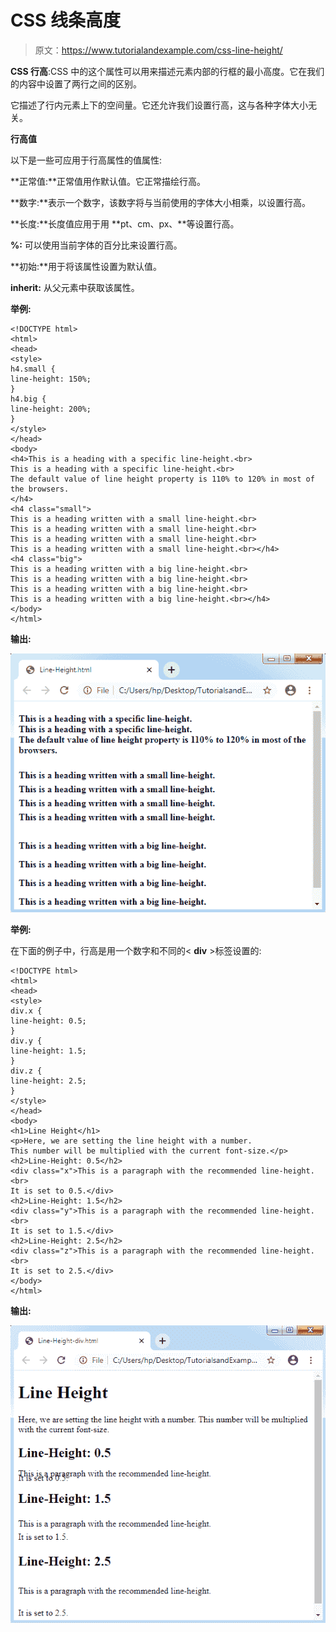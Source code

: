 # CSS 线条高度

> 原文：<https://www.tutorialandexample.com/css-line-height/>

**CSS 行高**:CSS 中的这个属性可以用来描述元素内部的行框的最小高度。它在我们的内容中设置了两行之间的区别。

它描述了行内元素上下的空间量。它还允许我们设置行高，这与各种字体大小无关。

**行高值**

以下是一些可应用于行高属性的值属性:

**正常值:**正常值用作默认值。它正常描绘行高。

**数字:**表示一个数字，该数字将与当前使用的字体大小相乘，以设置行高。

**长度:**长度值应用于用 **pt、cm、px、**等设置行高。

**%:** 可以使用当前字体的百分比来设置行高。

**初始:**用于将该属性设置为默认值。

**inherit:** 从父元素中获取该属性。

**举例:**

```
<!DOCTYPE html>
<html>
<head>
<style>
h4.small {
line-height: 150%;
}
h4.big {
line-height: 200%;
}
</style>
</head>
<body>
<h4>This is a heading with a specific line-height.<br>
This is a heading with a specific line-height.<br>
The default value of line height property is 110% to 120% in most of the browsers.
</h4>
<h4 class="small">
This is a heading written with a small line-height.<br>
This is a heading written with a small line-height.<br>
This is a heading written with a small line-height.<br>
This is a heading written with a small line-height.<br></h4>
<h4 class="big">
This is a heading written with a big line-height.<br>
This is a heading written with a big line-height.<br>
This is a heading written with a big line-height.<br>
This is a heading written with a big line-height.<br></h4>
</body>
</html>
```

**输出:**

![CSS Line Height](img/a8fec38710b6a4b63746c93c9040eb40.png)

**举例:**

在下面的例子中，行高是用一个数字和不同的< **div** >标签设置的:

```
<!DOCTYPE html>
<html>
<head>
<style>
div.x {
line-height: 0.5;
}
div.y {
line-height: 1.5;
}
div.z {
line-height: 2.5;
}
</style>
</head>
<body>
<h1>Line Height</h1>
<p>Here, we are setting the line height with a number.
This number will be multiplied with the current font-size.</p>
<h2>Line-Height: 0.5</h2>
<div class="x">This is a paragraph with the recommended line-height.<br>
It is set to 0.5.</div>
<h2>Line-Height: 1.5</h2>
<div class="y">This is a paragraph with the recommended line-height.<br>
It is set to 1.5.</div>
<h2>Line-Height: 2.5</h2>
<div class="z">This is a paragraph with the recommended line-height.<br>
It is set to 2.5.</div>
</body>
</html>
```

**输出:**

![CSS Line Height](img/a196b8fa0b05c2e99eb7b689cb987f7a.png)
